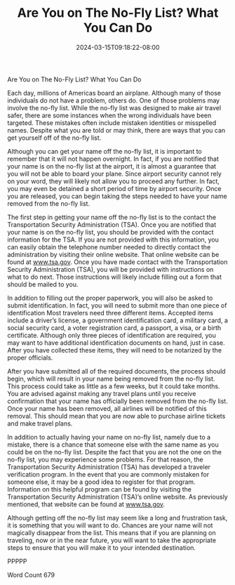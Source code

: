 ﻿---
title: "Are You on The No-Fly List?  What You Can Do"
date: 2024-03-15T09:18:22-08:00
description: "New Air Travel Rules Tips for Web Success"
featured_image: "/images/New Air Travel Rules.jpg"
tags: ["New Air Travel Rules"]
---

Are You on The No-Fly List?  What You Can Do

Each day, millions of Americas board an airplane. Although many of those individuals do not have a problem, others do. One of those problems may involve the no-fly list. While the no-fly list was designed to make air travel safer, there are some instances when the wrong individuals have been targeted. These mistakes often include mistaken identities or misspelled names.  Despite what you are told or may think, there are ways that you can get yourself off of the no-fly list.

Although you can get your name off the no-fly list, it is important to remember that it will not happen overnight.  In fact, if you are notified that your name is on the no-fly list at the airport, it is almost a guarantee that you will not be able to board your plane.  Since airport security cannot rely on your word, they will likely not allow you to proceed any further.  In fact, you may even be detained a short period of time by airport security.  Once you are released, you can begin taking the steps needed to have your name removed from the no-fly list.

The first step in getting your name off the no-fly list is to the contact the Transportation Security Administration (TSA). Once you are notified that your name is on the no-fly list, you should be provided with the contact information for the TSA.  If you are not provided with this information, you can easily obtain the telephone number needed to directly contact the administration by visiting their online website.  That online website can be found at www.tsa.gov.  Once you have made contact with the Transportation Security Administration (TSA), you will be provided with instructions on what to do next. Those instructions will likely include filling out a form that should be mailed to you.

In addition to filling out the proper paperwork, you will also be asked to submit identification.  In fact, you will need to submit more than one piece of identification Most travelers need three different items.  Accepted items include a driver’s license, a government identification card, a military card, a social security card, a voter registration card, a passport, a visa, or a birth certificate.  Although only three pieces of identification are required, you may want to have additional identification documents on hand, just in case.  After you have collected these items, they will need to be notarized by the proper officials.  

After you have submitted all of the required documents, the process should begin, which will result in your name being removed from the no-fly list.  This process could take as little as a few weeks, but it could take months.  You are advised against making any travel plans until you receive confirmation that your name has officially been removed from the no-fly list.  Once your name has been removed, all airlines will be notified of this removal. This should mean that you are now able to purchase airline tickets and make travel plans.  

In addition to actually having your name on no-fly list, namely due to a mistake, there is a chance that someone else with the same name as you could be on the no-fly list. Despite the fact that you are not the one on the no-fly list, you may experience some problems.  For that reason, the Transportation Security Administration (TSA) has developed a traveler verification program.  In the event that you are commonly mistaken for someone else, it may be a good idea to register for that program.  Information on this helpful program can be found by visiting the Transportation Security Administration (TSA)’s online website.  As previously mentioned, that website can be found at www.tsa.gov.

Although getting off the no-fly list may seem like a long and frustration task, it is something that you will want to do. Chances are your name will not magically disappear from the list. This means that if you are planning on traveling, now or in the near future, you will want to take the appropriate steps to ensure that you will make it to your intended destination.

PPPPP

Word Count 679


